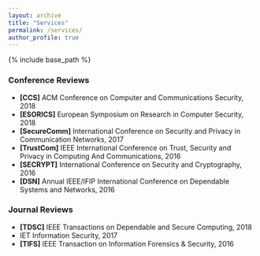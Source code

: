 ```yaml
---
layout: archive
title: "Services"
permalink: /services/
author_profile: true
---
```


{% include base_path %}


### Conference Reviews

* __[CCS]__ ACM Conference on Computer and Communications Security, 2018
* __[ESORICS]__ European Symposium on Research in Computer Security, 2018
* __[SecureComm]__ International Conference on Security and Privacy in Communication Networks, 2017
* __[TrustCom]__ IEEE International Conference on Trust, Security and Privacy in Computing And Communications, 2016
* __[SECRYPT]__ International Conference on Security and Cryptography, 2016
* __[DSN]__ Annual IEEE/IFIP International Conference on Dependable Systems and Networks, 2016


### Journal Reviews

* __[TDSC]__ IEEE Transactions on Dependable and Secure Computing, 2018
* IET Information Security, 2017
* __[TIFS]__ IEEE Transaction on Information Forensics & Security, 2016


